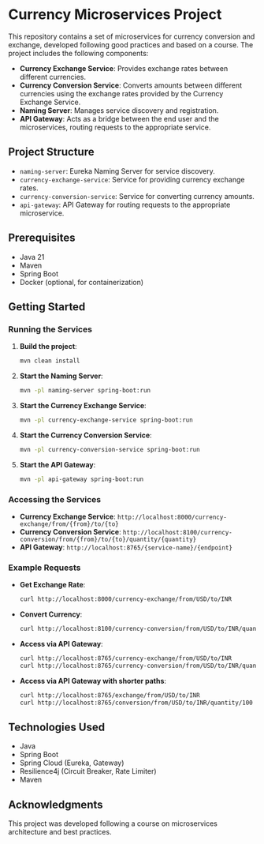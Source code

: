 # Currency Microservices Project

This repository contains a set of microservices for currency conversion and exchange, developed following good practices and based on a course. The project includes the following components:

- **Currency Exchange Service**: Provides exchange rates between different currencies.
- **Currency Conversion Service**: Converts amounts between different currencies using the exchange rates provided by the Currency Exchange Service.
- **Naming Server**: Manages service discovery and registration.
- **API Gateway**: Acts as a bridge between the end user and the microservices, routing requests to the appropriate service.

## Project Structure

- `naming-server`: Eureka Naming Server for service discovery.
- `currency-exchange-service`: Service for providing currency exchange rates.
- `currency-conversion-service`: Service for converting currency amounts.
- `api-gateway`: API Gateway for routing requests to the appropriate microservice.

## Prerequisites

- Java 21
- Maven
- Spring Boot
- Docker (optional, for containerization)

## Getting Started

### Running the Services

1. **Build the project**:
    ```sh
    mvn clean install
    ```

2. **Start the Naming Server**:
    ```sh
    mvn -pl naming-server spring-boot:run
    ```

3. **Start the Currency Exchange Service**:
    ```sh
    mvn -pl currency-exchange-service spring-boot:run
    ```

4. **Start the Currency Conversion Service**:
    ```sh
    mvn -pl currency-conversion-service spring-boot:run
    ```

5. **Start the API Gateway**:
    ```sh
    mvn -pl api-gateway spring-boot:run
    ```

### Accessing the Services

- **Currency Exchange Service**: `http://localhost:8000/currency-exchange/from/{from}/to/{to}`
- **Currency Conversion Service**: `http://localhost:8100/currency-conversion/from/{from}/to/{to}/quantity/{quantity}`
- **API Gateway**: `http://localhost:8765/{service-name}/{endpoint}`

### Example Requests

- **Get Exchange Rate**:
    ```sh
    curl http://localhost:8000/currency-exchange/from/USD/to/INR
    ```

- **Convert Currency**:
    ```sh
    curl http://localhost:8100/currency-conversion/from/USD/to/INR/quantity/100
    ```

- **Access via API Gateway**:
    ```sh
    curl http://localhost:8765/currency-exchange/from/USD/to/INR
    curl http://localhost:8765/currency-conversion/from/USD/to/INR/quantity/100
    ```
- **Access via API Gateway with shorter paths**:
    ```sh
    curl http://localhost:8765/exchange/from/USD/to/INR
    curl http://localhost:8765/conversion/from/USD/to/INR/quantity/100
    ```

## Technologies Used

- Java
- Spring Boot
- Spring Cloud (Eureka, Gateway)
- Resilience4j (Circuit Breaker, Rate Limiter)
- Maven

## Acknowledgments

This project was developed following a course on microservices architecture and best practices.